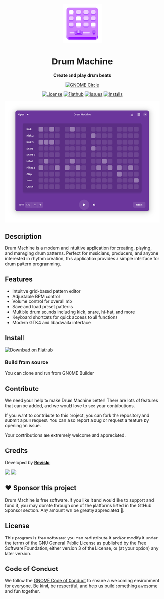 [license-url]: https://github.com/revisto/drum-machine/blob/master/COPYING
[license-image]: https://img.shields.io/github/license/revisto/drum-machine.svg?style=for-the-badge
[flathub-url]: https://flathub.org/apps/io.github.revisto.drum-machine
[flathub-image]: https://img.shields.io/flathub/v/io.github.revisto.drum-machine?logo=flathub&style=for-the-badge
[installs-image]: https://img.shields.io/flathub/downloads/io.github.revisto.drum-machine?style=for-the-badge
[issues-url]: https://github.com/revisto/drum-machine/issues
[issues-image]: https://img.shields.io/github/issues/revisto/drum-machine?style=for-the-badge

[circle-url]: https://apps.gnome.org/DrumMachine/
[circle-image]: https://circle.gnome.org/assets/button/badge.svg

<div align="center">
  <img src="data/icons/hicolor/scalable/apps/io.github.revisto.drum-machine.svg" width="128" height="128">

  # Drum Machine

  **Create and play drum beats**

  [![GNOME Circle][circle-image]][circle-url]

  [![License][license-image]][license-url]
  [![Flathub][flathub-image]][flathub-url]
  [![Issues][issues-image]][issues-url]
  [![Installs][installs-image]][flathub-url]


  <img src="data/screenshots/drum-machine-dark.png">
</div>

## Description
Drum Machine is a modern and intuitive application for creating, playing, and managing drum patterns. Perfect for musicians, producers, and anyone interested in rhythm creation, this application provides a simple interface for drum pattern programming.

## Features
- Intuitive grid-based pattern editor
- Adjustable BPM control
- Volume control for overall mix
- Save and load preset patterns 
- Multiple drum sounds including kick, snare, hi-hat, and more
- Keyboard shortcuts for quick access to all functions
- Modern GTK4 and libadwaita interface

## Install

<a href="https://flathub.org/apps/details/io.github.revisto.drum-machine">
<img width="200" alt="Download on Flathub" src="https://flathub.org/api/badge?svg&locale=en"/>
</a>

### Build from source

You can clone and run from GNOME Builder.

## Contribute
We need your help to make Drum Machine better!
There are lots of features that can be added, and we would love to see your contributions.

If you want to contribute to this project, you can fork the repository and submit a pull request. You can also report a bug or request a feature by opening an issue.

Your contributions are extremely welcome and appreciated.

## Credits
Developed by **[Revisto](https://github.com/revisto)**

<p>
  <a href="https://youtube.com/@theRevisto" title="YouTube">
    <img src="https://img.shields.io/badge/Revisto-FF0000?style=for-the-badge&logo=youtube&logoColor=white" />
  </a>
  <a href="https://linkedin.com/in/revisto" title="LinkedIn">
    <img src="https://img.shields.io/badge/Revisto-0077B5?style=for-the-badge&logo=linkedin&logoColor=white" />
  </a>
</p>

## ❤️ Sponsor this project
Drum Machine is free software. If you like it and would like to support and fund it, you may donate through one of the platforms listed in the GitHub Sponsor section. Any amount will be greatly appreciated 🤩.

## License
This program is free software: you can redistribute it and/or modify it under the terms of the GNU General Public License as published by the Free Software Foundation, either version 3 of the License, or (at your option) any later version.

## Code of Conduct
We follow the [GNOME Code of Conduct](https://wiki.gnome.org/Foundation/CodeOfConduct) to ensure a welcoming environment for everyone. Be kind, be respectful, and help us build something awesome and fun together. 